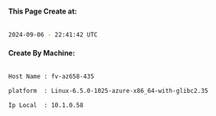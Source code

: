 
   
#### This Page Create at:

```bash

2024-09-06 - 22:41:42 UTC

```

#### Create By Machine:

```bash

Host Name : fv-az658-435

platform  : Linux-6.5.0-1025-azure-x86_64-with-glibc2.35

Ip Local  : 10.1.0.58

```

